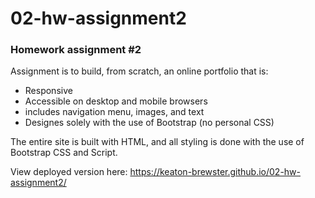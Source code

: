 02-hw-assignment2
===========
### Homework assignment #2
Assignment is to build, from scratch, an online portfolio that is:

* Responsive
* Accessible on desktop and mobile browsers
* includes navigation menu, images, and text
* Designes solely with the use of Bootstrap (no personal CSS)

The entire site is built with HTML, and all styling is done with the use of Bootstrap CSS and Script.


View deployed version here: https://keaton-brewster.github.io/02-hw-assignment2/
